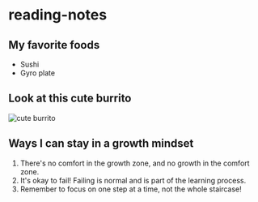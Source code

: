 # reading-notes

## My favorite foods
- Sushi
- Gyro plate

## Look at this cute burrito
![cute burrito](https://creazilla-store.fra1.digitaloceanspaces.com/cliparts/67855/cute-taco-clipart-md.png)

## Ways I can stay in a growth mindset
1. There's no comfort in the growth zone, and no growth in the comfort zone.
2. It's okay to fail! Failing is normal and is part of the learning process.
3. Remember to focus on one step at a time, not the whole staircase!


